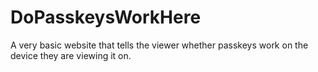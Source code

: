 # DoPasskeysWorkHere
A very basic website that tells the viewer whether passkeys work on the device they are viewing it on.
